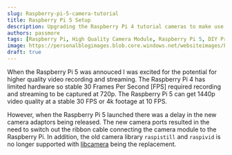 ```yaml
---
slug: Raspberry-pi-5-camera-tutorial
title: Raspberry Pi 5 Setup
description: Upgrading the Raspberry Pi 4 tutorial cameras to make use of the Raspberry Pi 5 higher specs
authors: passmore
tags: [Raspberry Pi, High Quality Camera Module, Raspberry Pi 5, DIY Projects, Beginner Friendly]
image: https://personalblogimages.blob.core.windows.net/websiteimages/Falmouthallotmentspreview.webp
draft: true
---
```


When the Raspberry Pi 5 was annouced I was excited for the potential for higher quality video recording and streaming. The Raspberry Pi 4 has limited hardware so stable 30 Frames Per Second [FPS] required recording and streaming to be captured at 720p. The Raspberry Pi 5 can get 1440p video quality at a stable 30 FPS or 4k footage at 10 FPS. 

<!--truncate-->

However, when the Raspberry Pi 5 launched there was a delay in the new camera adaptors being released. The new camera ports resulted in the need to switch out the ribbon cable connecting the camera module to the Raspberry Pi. In addition, the old camera library `raspistill` and `raspivid` is no longer supported with [libcamera](https://www.raspberrypi.com/documentation/computers/camera_software.html) being the replacement. 
